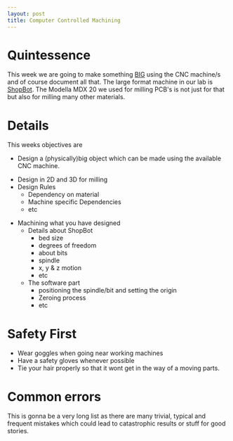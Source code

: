 ```yaml
---
layout: post
title: Computer Controlled Machining
---
```


Quintessence
===
This week we are going to make something [BIG](http://blog.ted.com/2008/07/15/digitally_fabbe/) using the CNC machine/s and of course document all that. The large format machine in our lab is [ShopBot](http://www.shopbottools.com/mProducts/prSalpha.htm). The Modella MDX 20 we used for milling PCB's is not just for that but also for milling many other materials.

Details
===

This weeks objectives are

+  Design a (physically)big object which can be made using the available CNC machine.
  - Design in 2D and 3D for milling
  - Design Rules
    * Dependency on material
    * Machine specific Dependencies
    * etc


+ Machining what you have designed
  - Details about ShopBot
    * bed size
    * degrees of freedom
    * about bits
    * spindle
    * x, y & z motion
    * etc
  - The software part
    * positioning the spindle/bit and setting the origin
    * Zeroing process
    * etc

Safety First
===

- Wear goggles when going near working machines
- Have a safety gloves whenever possible
- Tie your hair properly so that it wont get in the way of a moving parts.

Common errors
===

This is gonna be a very long list as there are many trivial, typical and frequent mistakes which could lead to catastrophic results or stuff for good stories.   

